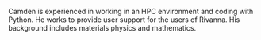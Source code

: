 Camden is experienced in working in an HPC environment and coding with Python. He works to provide user support for the users of Rivanna. His background includes materials physics and mathematics.
